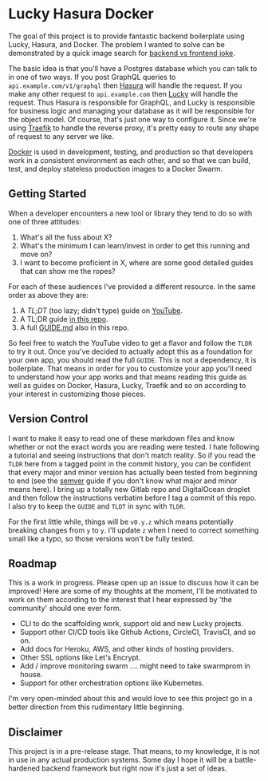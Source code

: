 # Lucky Hasura Docker

The goal of this project is to provide fantastic backend boilerplate using Lucky, Hasura, and Docker. The problem I wanted to solve can be demonstrated by a quick image search for [backend vs frontend joke](https://google.com/search?q=backend+vs+frontend+joke).

The basic idea is that you'll have a Postgres database which you can talk to in one of two ways. If you post GraphQL queries to `api.example.com/v1/graphql` then [Hasura](https://hasura.io/) will handle the request. If you make any other request to `api.example.com` then [Lucky](https://luckyframework.org/) will handle the request. Thus Hasura is responsible for GraphQL, and Lucky is responsible for business logic and managing your database as it will be responsible for the object model. Of course, that's just one way to configure it. Since we're using [Traefik](https://containo.us/traefik/) to handle the reverse proxy, it's pretty easy to route any shape of request to any server we like.

[Docker](https://www.docker.com/why-docker) is used in development, testing, and production so that developers work in a consistent environment as each other, and so that we can build, test, and deploy stateless production images to a Docker Swarm.

## Getting Started

When a developer encounters a new tool or library they tend to do so with one of three attitudes:

1. What's all the fuss about X?
2. What's the minimum I can learn/invest in order to get this running and move on?
3. I want to become proficient in X, where are some good detailed guides that can show me the ropes?

For each of these audiences I've provided a different resource. In the same order as above they are:

1. A _TL;DT_ (too lazy; didn't type) guide on [YouTube](https://www.youtube.com/watch?v=H2YpigiNxjs).
2. A TL;DR guide [in this repo](https://github.com/KCErb/lucky-hasura-docker/blob/v0.2.0/TLDR.md).
3. A full [GUIDE.md](https://github.com/KCErb/lucky-hasura-docker/blob/v0.2.0/GUIDE.md) also in this repo.

So feel free to watch the YouTube video to get a flavor and follow the `TLDR` to try it out. Once you've decided to actually adopt this as a foundation for your own app, you should read the full `GUIDE`. This is not a dependency, it is boilerplate. That means in order for you to customize your app you'll need to understand how your app works and that means reading this guide as well as guides on Docker, Hasura, Lucky, Traefik and so on according to your interest in customizing those pieces.

## Version Control

I want to make it easy to read one of these markdown files and know whether or not the exact words you are reading were tested. I hate following a tutorial and seeing instructions that don't match reality. So if you read the `TLDR` here from a tagged point in the commit history, you can be confident that every major and minor version has actually been tested from beginning to end (see the [semver](https://semver.org/) guide if you don't know what major and minor means here). I bring up a totally new Gitlab repo and DigitalOcean droplet and then follow the instructions verbatim before I tag a commit of this repo. I also try to keep the `GUIDE` and `TLDT` in sync with `TLDR`.

For the first little while, things will be `v0.y.z` which means potentially breaking changes from `y` to `y`. I'll update `z` when I need to correct something small like a typo, so those versions won't be fully tested.

## Roadmap

This is a work in progress. Please open up an issue to discuss how it can be improved! Here are some of my thoughts at the moment, I'll be motivated to work on them according to the interest that I hear expressed by 'the community' should one ever form.

- CLI to do the scaffolding work, support old and new Lucky projects.
- Support other CI/CD tools like Github Actions, CircleCI, TravisCI, and so on.
- Add docs for Heroku, AWS, and other kinds of hosting providers.
- Other SSL options like Let's Encrypt.
- Add / improve monitoring swarm .... might need to take swarmprom in house.
- Support for other orchestration options like Kubernetes.

I'm very open-minded about this and would love to see this project go in a better direction from this rudimentary little beginning.

## Disclaimer

This project is in a pre-release stage. That means, to my knowledge, it is not in use in any actual production systems. Some day I hope it will be a battle-hardened backend framework but right now it's just a set of ideas.

